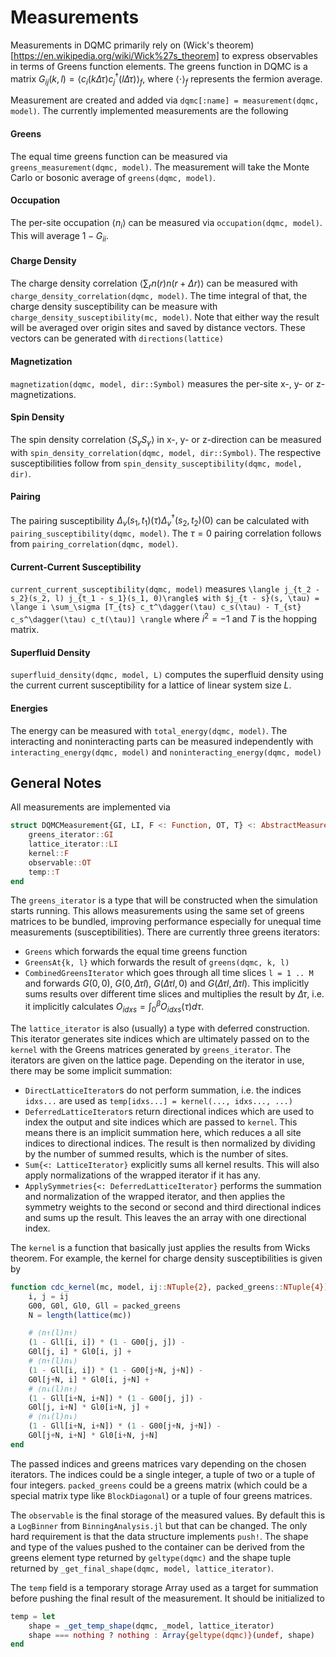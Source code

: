 # Measurements

Measurements in DQMC primarily rely on (Wick's theorem)[https://en.wikipedia.org/wiki/Wick%27s_theorem] to express observables in terms of Greens function elements. The greens function in DQMC is a matrix $G_{ij}(k, l) = \langle c_i(k \Delta\tau) c_j^\dagger(l \Delta\tau)\rangle_f$, where $\langle\cdot\rangle_f$ represents the fermion average. 

Measurement are created and added via `dqmc[:name] = measurement(dqmc, model)`. The currently implemented measurements are the following



#### Greens

The equal time greens function can be measured via `greens_measurement(dqmc, model)`. The measurement will take the Monte Carlo or bosonic average of `greens(dqmc, model)`.

#### Occupation

The per-site occupation $\langle n_i \rangle$ can be measured via `occupation(dqmc, model)`. This will average $1 - G_{ii}$.

#### Charge Density

The charge density correlation $\langle \sum_r n(r) n(r+\Delta r) \rangle$ can be measured with `charge_density_correlation(dqmc, model)`. The time integral of that, the charge density susceptibility can be measure with `charge_density_susceptibility(mc, model)`. 
Note that either way the result will be averaged over origin sites and saved by distance vectors. These vectors can be generated with `directions(lattice)`

#### Magnetization

`magnetization(dqmc, model, dir::Symbol)` measures the per-site x-, y- or z-magnetizations.

#### Spin Density

The spin density correlation $\langle S_\gamma S_\gamma \rangle$ in x-, y- or z-direction can be measured with `spin_density_correlation(dqmc, model, dir::Symbol)`. The respective susceptibilities follow from `spin_density_susceptibility(dqmc, model, dir)`.

#### Pairing

The pairing susceptibility $\Delta_v(s_1, t_1)(\tau) \Delta_v^\dagger(s_2, t_2)(0)$ can be calculated with `pairing_susceptibility(dqmc, model)`. The $\tau = 0$ pairing correlation follows from `pairing_correlation(dqmc, model)`.

#### Current-Current Susceptibility

`current_current_susceptibility(dqmc, model)` measures ``\langle j_{t_2 - s_2}(s_2, l) j_{t_1 - s_1}(s_1, 0)\rangle$ with $j_{t - s}(s, \tau) = \lange i \sum_\sigma [T_{ts} c_t^\dagger(\tau) c_s(\tau) - T_{st} c_s^\dagger(\tau) c_t(\tau)] \rangle`` where $i^2 = -1$ and $T$ is the hopping matrix.

#### Superfluid Density

`superfluid_density(dqmc, model, L)` computes the superfluid density using the current current susceptibility for a lattice of linear system size $L$.

#### Energies

The energy can be measured with `total_energy(dqmc, model)`. The interacting and noninteracting parts can be measured independently with `interacting_energy(dqmc, model)` and `noninteracting_energy(dqmc, model)`



## General Notes

All measurements are implemented via

```julia
struct DQMCMeasurement{GI, LI, F <: Function, OT, T} <: AbstractMeasurement
    greens_iterator::GI
    lattice_iterator::LI
    kernel::F
    observable::OT
    temp::T
end
```

The `greens_iterator` is a type that will be constructed when the simulation starts running. This allows measurements using the same set of greens matrices to be bundled, improving performance especially for unequal time measurements (susceptibilities). There are currently three greens iterators:

* `Greens` which forwards the equal time greens function
* `GreensAt{k, l}` which forwards the result of `greens(dqmc, k, l)`
* `CombinedGreensIterator` which goes through all time slices `l = 1 .. M` and forwards $G(0, 0)$, $G(0, \Delta\tau l)$, $G(\Delta\tau l, 0)$ and $G(\Delta\tau l, \Delta\tau l)$. This implicitly sums results over different time slices and multiplies the result by $\Delta\tau$, i.e. it implicitly calculates $O_{idxs} = \int_0^\beta O_{idxs}(\tau) d\tau$.

The `lattice_iterator` is also (usually) a type with deferred construction. This iterator generates site indices which are ultimately passed on to the `kernel` with the Greens matrices generated by `greens_iterator`. The iterators are given on the lattice page. Depending on the iterator in use, there may be some implicit summation:

* `DirectLatticeIterator`s do not perform summation, i.e. the indices `idxs...` are used as `temp[idxs...] = kernel(..., idxs..., ...)`
* `DeferredLatticeIterator`s return directional indices which are used to index the output and site indices which are passed to `kernel`. This means there is an implicit summation here, which reduces a all site indices to directional indices. The result is then normalized by dividing by the number of summed results, which is the number of sites.
* `Sum{<: LatticeIterator}` explicitly sums all kernel results. This will also apply normalizations of the wrapped iterator if it has any.
* `ApplySymmetries{<: DeferredLatticeIterator}` performs the summation and normalization of the wrapped iterator, and then applies the symmetry weights to the second or second and third directional indices and sums up the result. This leaves the an array with one directional index.

The `kernel` is a function that basically just applies the results from Wicks theorem. For example, the kernel for charge density susceptibilities is given by

```julia
function cdc_kernel(mc, model, ij::NTuple{2}, packed_greens::NTuple{4})
    i, j = ij
	G00, G0l, Gl0, Gll = packed_greens
    N = length(lattice(mc))

    # ⟨n↑(l)n↑⟩
    (1 - Gll[i, i]) * (1 - G00[j, j]) -
    G0l[j, i] * Gl0[i, j] +
    # ⟨n↑(l)n↓⟩
    (1 - Gll[i, i]) * (1 - G00[j+N, j+N]) -
    G0l[j+N, i] * Gl0[i, j+N] +
    # ⟨n↓(l)n↑⟩
    (1 - Gll[i+N, i+N]) * (1 - G00[j, j]) -
    G0l[j, i+N] * Gl0[i+N, j] +
    # ⟨n↓(l)n↓⟩
    (1 - Gll[i+N, i+N]) * (1 - G00[j+N, j+N]) -
    G0l[j+N, i+N] * Gl0[i+N, j+N]
end
```

The passed indices and greens matrices vary depending on the chosen iterators. The indices could be a single integer, a tuple of two or a tuple of four integers. `packed_greens` could be a greens matrix (which could be a special matrix type like `BlockDiagonal`) or a tuple of four greens matrices.

The `observable` is the final storage of the measured values. By default this is a `LogBinner` from `BinningAnalysis.jl` but that can be changed. The only hard requirement is that the data structure implements `push!`. The shape and type of the values pushed to the container can be derived from the greens element type returned by `geltype(dqmc)` and the shape tuple returned by `_get_final_shape(dqmc, model, lattice_iterator)`.

The `temp` field is a temporary storage Array used as a target for summation before pushing the final result of the measurement. It should be initialized to 

```julia
temp = let
    shape = _get_temp_shape(dqmc, _model, lattice_iterator)
    shape === nothing ? nothing : Array{geltype(dqmc)}(undef, shape)
end
```